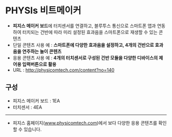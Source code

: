 PHYSIs 비트메이커 
==========================

- **피지스 메이커 보드**에 터치센서를 연결하고, 블루투스 통신으로 스마트폰 앱과 연동하여 터치되는 건반에 따라 미리 설정된 효과음을 스마트폰으로 재생할 수 있는 콘텐츠
- 단일 콘텐츠 사용 예 : **스마트폰에 다양한 효과음을 설정하고, 4개의 건반으로 효과음을 연주하는 놀이 콘텐츠**
- 응용 콘텐츠 사용 예 : **4개의 터치센서로 구성된 건반 모듈을 다양한 디바이스의 제어용 입력버튼으로 활용**
- URL : http://physicomtech.com/content?no=140

구성
--------------------------
- 피지스 메이커 보드 : 1EA
- 터치센서 : 4EA
---------------------------
- 피지스 홈페이지(www.physicomtech.com)에서 보다 다양한 응용 콘텐츠를 확인할 수 있습니다.
